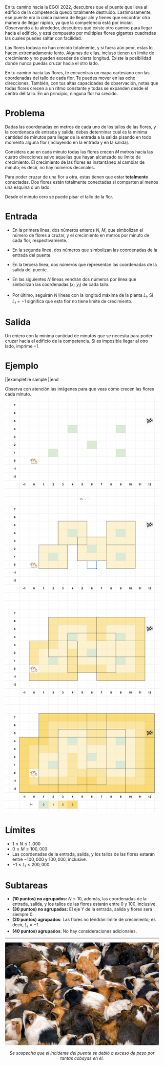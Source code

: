En tu camino hacia la EGOI 2022, descubres que el puente que lleva al edificio de la competencia quedó totalmente destruido. Lastimosamente, ese puente era la única manera de llegar ahí y tienes que encontrar otra manera de llegar rápido, ya que la competencia está por iniciar. Observando a tu alrededor, descubres que existe otro camino para llegar hacia el edificio, y está compuesto por múltiples flores gigantes cuadradas las cuales puedes saltar con facilidad.

Las flores todavía no han crecido totalmente, y si fuera aún peor, estas lo hacen extremadamente lento. Algunas de ellas, incluso tienen un límite de crecimiento y no pueden exceder de cierta longitud. Existe la posibilidad donde nunca puedas cruzar hacia el otro lado.

En tu camino hacia las flores, te encuentras un mapa cartesiano con las coordenadas del tallo de cada flor. Te puedes mover en las ocho direcciones. También, con tus altas capacidades de observación, notas que todas flores crecen a un ritmo constante y todas se expanden desde el centro del tallo. En un principio, ninguna flor ha crecido.

# Problema

Dadas las coordenadas en metros de cada uno de los tallos de las flores, y la coordenada de entrada y salida, debes determinar cuál es la minima cantidad de minutos para llegar de la entrada a la salida pisando en todo momento alguna flor (incluyendo en la entrada y en la salida).

Considera que en cada minuto todas las flores crecen $M$ metros hacia las cuatro direcciones salvo aquellas que hayan alcanzado su límite de crecimiento. El crecimiento de las flores es instantáneo al cambiar de minuto; es decir, no hay números decimales.

Para poder cruzar de una flor a otra, estas tienen que estar **totalmente** conectadas. Dos flores están totalmente conectadas si comparten al menos una esquina o un lado.

Desde el minuto cero se puede pisar el tallo de la flor.

# Entrada

- En la primera línea, dos números enteros $N$, $M$, que simbolizan el número de flores a cruzar, y el crecimiento en metros por minuto de cada flor, respectivamente.

- En la segunda línea, dos números que simbolizan las coordenadas de la entrada del puente.

- En la tercera línea, dos números que representan las coordenadas de la salida del puente.

- En las siguientes $N$ líneas vendrán dos números por línea que simbolizan las coordenadas $(x_i, y_i)$ de cada tallo.

- Por último, seguirán $N$ líneas con la longitud máxima de la planta $L_i$. Si $L_i = -1$ significa que esta flor no tiene límite de crecimiento.

# Salida

Un entero con la mínima cantidad de minutos que se necesita para poder cruzar hacia el edificio de la competencia. Si es imposible llegar al otro lado, imprime $-1$.

# Ejemplo

||examplefile
sample
||end

Observa con atención las imágenes para que veas cómo crecen las flores cada minuto.
![](flores_0.png)
![](flores_1.png)
![](flores_2.png)
![](flores_3.png)

# Límites

- $1 \leq N \leq 1,000$
- $0 \leq M \leq 100,000$
- Las coordenadas de la entrada, salida, y los tallos de las flores estarán entre $-100,000$ y $100,000$, inclusive.
- $-1 \leq L_i \leq 200,000$

# Subtareas

- **(10 puntos) no agrupados:** $N \leq 10$, además, las coordenadas de la entrada, salida, y los tallos de las flores estarán entre $0$ y $100$, inclusive.
- **(30 puntos) no agrupados:** El eje Y de la entrada, salida y flores será siempre $0$.
- **(20 puntos) agrupados**: Las flores no tendrán límite de crecimiento; es decir, $L_i = -1$.
- **(40 puntos) agrupados**: No hay consideraciones adicionales.

---

![](cobayas.jpeg)

<figcaption align = "center"><i>Se sospecha que el incidente del puente se debió a exceso de peso por tantas cobayas en él.</i></figcaption>
